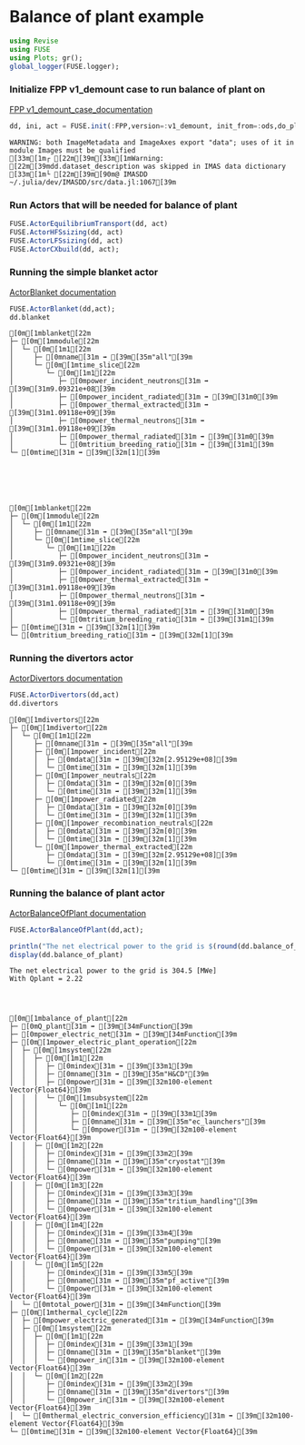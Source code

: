 # Balance of plant example


```julia
using Revise
using FUSE
using Plots; gr();
global_logger(FUSE.logger);
```

### Initialize FPP v1_demount case to run balance of plant on
[FPP v1_demount_case_documentation](https://fuse.help/cases.html#FPP)


```julia
dd, ini, act = FUSE.init(:FPP,version=:v1_demount, init_from=:ods,do_plot=false);
```

    WARNING: both ImageMetadata and ImageAxes export "data"; uses of it in module Images must be qualified
    [33m[1m┌ [22m[39m[33m[1mWarning: [22m[39mdd.dataset_description was skipped in IMAS data dictionary
    [33m[1m└ [22m[39m[90m@ IMASDD ~/.julia/dev/IMASDD/src/data.jl:1067[39m


### Run Actors that will be needed for balance of plant


```julia
FUSE.ActorEquilibriumTransport(dd, act)
FUSE.ActorHFSsizing(dd, act)
FUSE.ActorLFSsizing(dd, act)
FUSE.ActorCXbuild(dd, act);
```

### Running the simple blanket actor
[ActorBlanket documentation](https://fuse.help/actors.html#Blanket)


```julia
FUSE.ActorBlanket(dd,act);
dd.blanket
```


    [0m[1mblanket[22m
    ├─ [0m[1mmodule[22m
    │  └─ [0m[1m1[22m
    │     ├─ [0mname[31m ➡ [39m[35m"all"[39m
    │     └─ [0m[1mtime_slice[22m
    │        └─ [0m[1m1[22m
    │           ├─ [0mpower_incident_neutrons[31m ➡ [39m[31m9.09321e+08[39m
    │           ├─ [0mpower_incident_radiated[31m ➡ [39m[31m0[39m
    │           ├─ [0mpower_thermal_extracted[31m ➡ [39m[31m1.09118e+09[39m
    │           ├─ [0mpower_thermal_neutrons[31m ➡ [39m[31m1.09118e+09[39m
    │           ├─ [0mpower_thermal_radiated[31m ➡ [39m[31m0[39m
    │           └─ [0mtritium_breeding_ratio[31m ➡ [39m[31m1[39m
    └─ [0mtime[31m ➡ [39m[32m[1][39m






    [0m[1mblanket[22m
    ├─ [0m[1mmodule[22m
    │  └─ [0m[1m1[22m
    │     ├─ [0mname[31m ➡ [39m[35m"all"[39m
    │     └─ [0m[1mtime_slice[22m
    │        └─ [0m[1m1[22m
    │           ├─ [0mpower_incident_neutrons[31m ➡ [39m[31m9.09321e+08[39m
    │           ├─ [0mpower_incident_radiated[31m ➡ [39m[31m0[39m
    │           ├─ [0mpower_thermal_extracted[31m ➡ [39m[31m1.09118e+09[39m
    │           ├─ [0mpower_thermal_neutrons[31m ➡ [39m[31m1.09118e+09[39m
    │           ├─ [0mpower_thermal_radiated[31m ➡ [39m[31m0[39m
    │           └─ [0mtritium_breeding_ratio[31m ➡ [39m[31m1[39m
    ├─ [0mtime[31m ➡ [39m[32m[1][39m
    └─ [0mtritium_breeding_ratio[31m ➡ [39m[32m[1][39m




### Running the divertors actor
[ActorDivertors documentation](https://fuse.help/actors.html#Divertors)


```julia
FUSE.ActorDivertors(dd,act)
dd.divertors
```




    [0m[1mdivertors[22m
    ├─ [0m[1mdivertor[22m
    │  └─ [0m[1m1[22m
    │     ├─ [0mname[31m ➡ [39m[35m"all"[39m
    │     ├─ [0m[1mpower_incident[22m
    │     │  ├─ [0mdata[31m ➡ [39m[32m[2.95129e+08][39m
    │     │  └─ [0mtime[31m ➡ [39m[32m[1][39m
    │     ├─ [0m[1mpower_neutrals[22m
    │     │  ├─ [0mdata[31m ➡ [39m[32m[0][39m
    │     │  └─ [0mtime[31m ➡ [39m[32m[1][39m
    │     ├─ [0m[1mpower_radiated[22m
    │     │  ├─ [0mdata[31m ➡ [39m[32m[0][39m
    │     │  └─ [0mtime[31m ➡ [39m[32m[1][39m
    │     ├─ [0m[1mpower_recombination_neutrals[22m
    │     │  ├─ [0mdata[31m ➡ [39m[32m[0][39m
    │     │  └─ [0mtime[31m ➡ [39m[32m[1][39m
    │     └─ [0m[1mpower_thermal_extracted[22m
    │        ├─ [0mdata[31m ➡ [39m[32m[2.95129e+08][39m
    │        └─ [0mtime[31m ➡ [39m[32m[1][39m
    └─ [0mtime[31m ➡ [39m[32m[1][39m




### Running the balance of plant actor
[ActorBalanceOfPlant documentation](https://fuse.help/actors.html#BalanceOfPlant)


```julia
FUSE.ActorBalanceOfPlant(dd,act);

println("The net electrical power to the grid is $(round(dd.balance_of_plant.power_electric_net[end]/1e6,digits=1)) [MWe] \nWith Qplant = $(round(dd.balance_of_plant.Q_plant[end],digits=2)) \n")
display(dd.balance_of_plant)

```

    The net electrical power to the grid is 304.5 [MWe] 
    With Qplant = 2.22 
    



    [0m[1mbalance_of_plant[22m
    ├─ [0mQ_plant[31m ➡ [39m[34mFunction[39m
    ├─ [0mpower_electric_net[31m ➡ [39m[34mFunction[39m
    ├─ [0m[1mpower_electric_plant_operation[22m
    │  ├─ [0m[1msystem[22m
    │  │  ├─ [0m[1m1[22m
    │  │  │  ├─ [0mindex[31m ➡ [39m[33m1[39m
    │  │  │  ├─ [0mname[31m ➡ [39m[35m"H&CD"[39m
    │  │  │  ├─ [0mpower[31m ➡ [39m[32m100-element Vector{Float64}[39m
    │  │  │  └─ [0m[1msubsystem[22m
    │  │  │     └─ [0m[1m1[22m
    │  │  │        ├─ [0mindex[31m ➡ [39m[33m1[39m
    │  │  │        ├─ [0mname[31m ➡ [39m[35m"ec_launchers"[39m
    │  │  │        └─ [0mpower[31m ➡ [39m[32m100-element Vector{Float64}[39m
    │  │  ├─ [0m[1m2[22m
    │  │  │  ├─ [0mindex[31m ➡ [39m[33m2[39m
    │  │  │  ├─ [0mname[31m ➡ [39m[35m"cryostat"[39m
    │  │  │  └─ [0mpower[31m ➡ [39m[32m100-element Vector{Float64}[39m
    │  │  ├─ [0m[1m3[22m
    │  │  │  ├─ [0mindex[31m ➡ [39m[33m3[39m
    │  │  │  ├─ [0mname[31m ➡ [39m[35m"tritium_handling"[39m
    │  │  │  └─ [0mpower[31m ➡ [39m[32m100-element Vector{Float64}[39m
    │  │  ├─ [0m[1m4[22m
    │  │  │  ├─ [0mindex[31m ➡ [39m[33m4[39m
    │  │  │  ├─ [0mname[31m ➡ [39m[35m"pumping"[39m
    │  │  │  └─ [0mpower[31m ➡ [39m[32m100-element Vector{Float64}[39m
    │  │  └─ [0m[1m5[22m
    │  │     ├─ [0mindex[31m ➡ [39m[33m5[39m
    │  │     ├─ [0mname[31m ➡ [39m[35m"pf_active"[39m
    │  │     └─ [0mpower[31m ➡ [39m[32m100-element Vector{Float64}[39m
    │  └─ [0mtotal_power[31m ➡ [39m[34mFunction[39m
    ├─ [0m[1mthermal_cycle[22m
    │  ├─ [0mpower_electric_generated[31m ➡ [39m[34mFunction[39m
    │  ├─ [0m[1msystem[22m
    │  │  ├─ [0m[1m1[22m
    │  │  │  ├─ [0mindex[31m ➡ [39m[33m1[39m
    │  │  │  ├─ [0mname[31m ➡ [39m[35m"blanket"[39m
    │  │  │  └─ [0mpower_in[31m ➡ [39m[32m100-element Vector{Float64}[39m
    │  │  └─ [0m[1m2[22m
    │  │     ├─ [0mindex[31m ➡ [39m[33m2[39m
    │  │     ├─ [0mname[31m ➡ [39m[35m"divertors"[39m
    │  │     └─ [0mpower_in[31m ➡ [39m[32m100-element Vector{Float64}[39m
    │  └─ [0mthermal_electric_conversion_efficiency[31m ➡ [39m[32m100-element Vector{Float64}[39m
    └─ [0mtime[31m ➡ [39m[32m100-element Vector{Float64}[39m


